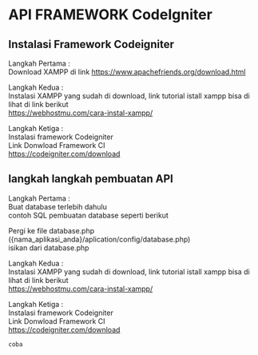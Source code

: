 <html>
  <h1>API FRAMEWORK CodeIgniter</h1>
  <h2>Instalasi Framework Codeigniter</h2>
  <p>Langkah Pertama  :</br>
  Download XAMPP di link <a href = "https://www.apachefriends.org/download.html">https://www.apachefriends.org/download.html</a>
  </p>
  <p>Langkah Kedua  : </br>
  Instalasi XAMPP yang sudah di download, link tutorial istall xampp bisa di lihat di link berikut 
  <br>
  <a href="https://webhostmu.com/cara- instal-xampp/"> 
  https://webhostmu.com/cara-instal-xampp/</a>
  </p>
  <p>Langkah Ketiga  : </br>
  Instalasi framework Codeigniter 
  <br> 
  Link Donwload Framework CI
  <br>
  <a href="https://codeigniter.com/download">
  https://codeigniter.com/download</a>
  </p>
  
  <h2>langkah langkah pembuatan API</h2>
  <p>Langkah Pertama  :<br>
  Buat database terlebih dahulu <br>
  contoh SQL pembuatan database seperti berikut <br>
  
  Pergi ke file database.php ({nama_aplikasi_anda}/aplication/config/database.php) <br>
  isikan dari database.php <br>
  </p>
  <p>Langkah Kedua  : </br>
  Instalasi XAMPP yang sudah di download, link tutorial istall xampp bisa di lihat di link berikut 
  <br>
  <a href="https://webhostmu.com/cara- instal-xampp/"> 
  https://webhostmu.com/cara-instal-xampp/</a>
  </p>
  <p>Langkah Ketiga  : </br>
  Instalasi framework Codeigniter 
  <br> 
  Link Donwload Framework CI
  <br>
  <a href="https://codeigniter.com/download">
  https://codeigniter.com/download</a>
  </p>
  
  ```javascript
  coba
  ```
  
  
</html> 
